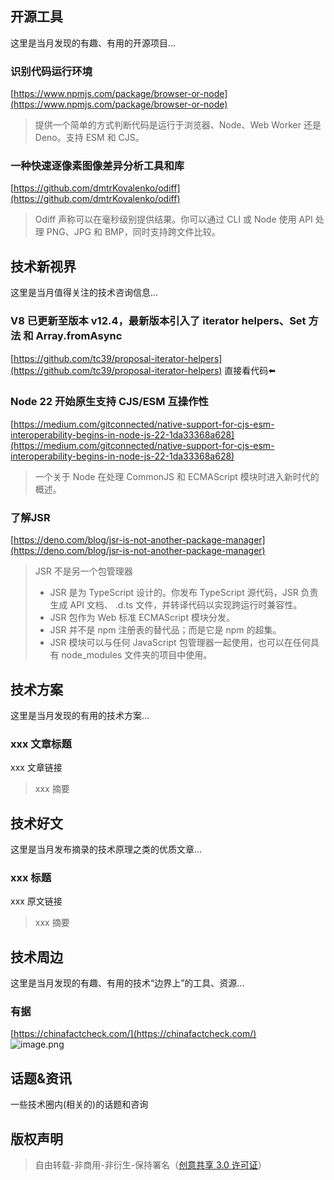 ## 开源工具
这里是当月发现的有趣、有用的开源项目...
### 识别代码运行环境
[https://www.npmjs.com/package/browser-or-node](https://www.npmjs.com/package/browser-or-node) 
> 提供一个简单的方式判断代码是运行于浏览器、Node、Web Worker 还是 Deno。支持 ESM 和 CJS。

### 一种快速逐像素图像差异分析工具和库 
[https://github.com/dmtrKovalenko/odiff](https://github.com/dmtrKovalenko/odiff) 
>  Odiff 声称可以在毫秒级别提供结果。你可以通过 CLI 或 Node 使用 API 处理 PNG、JPG 和 BMP，同时支持跨文件比较。


## 技术新视界
这里是当月值得关注的技术咨询信息...
### V8 已更新至版本 v12.4，最新版本引入了 iterator helpers、Set 方法 和 Array.fromAsync
[https://github.com/tc39/proposal-iterator-helpers](https://github.com/tc39/proposal-iterator-helpers)  直接看代码⬅️
### Node 22 开始原生支持 CJS/ESM 互操作性
[https://medium.com/gitconnected/native-support-for-cjs-esm-interoperability-begins-in-node-js-22-1da33368a628](https://medium.com/gitconnected/native-support-for-cjs-esm-interoperability-begins-in-node-js-22-1da33368a628)
> 一个关于 Node 在处理 CommonJS 和 ECMAScript 模块时进入新时代的概述。

### 了解JSR
[https://deno.com/blog/jsr-is-not-another-package-manager](https://deno.com/blog/jsr-is-not-another-package-manager) 
> JSR 不是另一个包管理器
> - JSR 是为 TypeScript 设计的。你发布 TypeScript 源代码，JSR 负责生成 API 文档、 .d.ts 文件，并转译代码以实现跨运行时兼容性。
> - JSR 包作为 Web 标准 ECMAScript 模块分发。
> - JSR 并不是 npm 注册表的替代品；而是它是 npm 的超集。
> - JSR 模块可以与任何 JavaScript 包管理器一起使用，也可以在任何具有 node_modules 文件夹的项目中使用。


## 技术方案
这里是当月发现的有用的技术方案...
### xxx 文章标题
xxx 文章链接
> xxx 摘要


## 技术好文
这里是当月发布摘录的技术原理之类的优质文章...
### xxx 标题
xxx 原文链接
> xxx 摘要


## 技术周边
这里是当月发现的有趣、有用的技术“边界上”的工具、资源...
### 有据
[https://chinafactcheck.com/](https://chinafactcheck.com/) <br />![image.png](https://cdn.nlark.com/yuque/0/2024/png/1553840/1714986398124-b22f91c3-cbae-4af9-a6f5-a4c99f62ce20.png#averageHue=%23f1fae0&clientId=uc0a1d073-1022-4&from=paste&height=886&id=u37add96f&originHeight=1772&originWidth=3360&originalType=binary&ratio=2&rotation=0&showTitle=false&size=800793&status=done&style=none&taskId=u177706c1-df98-4e03-86a9-b2ceb7e5569&title=&width=1680)


## 话题&资讯
一些技术圈内(相关的)的话题和咨询



## 版权声明
> 自由转载-非商用-非衍生-保持署名（[创意共享 3.0 许可证](https://creativecommons.org/licenses/by-nc-nd/3.0/deed.zh)）

